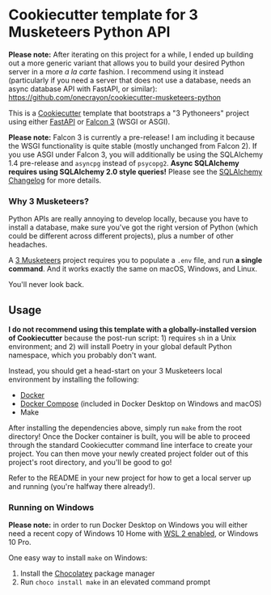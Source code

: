 # Cookiecutter template for 3 Musketeers Python API

**Please note:** After iterating on this project for a while, I ended up building out a
more generic variant that allows you to build your desired Python server in a more *a la
carte* fashion. I recommend using it instead (particularly if you need a server that does
not use a database, needs an async database API with FastAPI, or similar): https://github.com/onecrayon/cookiecutter-musketeers-python

This is a [Cookiecutter](https://cookiecutter.readthedocs.io/) template that bootstraps
a "3 Pythoneers" project using either [FastAPI](https://fastapi.tiangolo.com/) or
[Falcon 3](https://falconframework.org/) (WSGI or ASGI).

**Please note:** Falcon 3 is currently a pre-release! I am including it because the
WSGI functionality is quite stable (mostly unchanged from Falcon 2). If you use ASGI under
Falcon 3, you will additionally be using the SQLAlchemy 1.4 pre-release and
`asyncpg` instead of `psycopg2`. **Async SQLAlchemy requires using SQLAlchemy 2.0 style
queries!** Please see the [SQLAlchemy Changelog](https://docs.sqlalchemy.org/en/14/changelog/migration_14.html#asynchronous-io-support-for-core-and-orm)
for more details.

### Why 3 Musketeers?

Python APIs are really annoying to develop locally, because you have to install a database,
make sure you've got the right version of Python (which could be different across different
projects), plus a number of other headaches.

A [3 Musketeers](https://3musketeers.io/) project requires you to populate a `.env` file,
and run **a single command**. And it works exactly the same on macOS, Windows, and Linux.

You'll never look back.

## Usage

**I do not recommend using this template with a globally-installed version of Cookiecutter**
because the post-run script: 1) requires `sh` in a Unix environment; and 2) will install Poetry
in your global default Python namespace, which you probably don't want.

Instead, you should get a head-start on your 3 Musketeers local environment by installing the
following:

* [Docker](https://docs.docker.com/engine/installation/)
* [Docker Compose](https://docs.docker.com/compose/install/) (included in Docker Desktop on
  Windows and macOS)
* Make

After installing the dependencies above, simply run `make` from the root directory! Once the
Docker container is built, you will be able to proceed through the standard Cookiecutter command
line interface to create your project. You can then move your newly created project folder
out of this project's root directory, and you'll be good to go!

Refer to the README in your new project for how to get a local server up and running (you're
halfway there already!).

### Running on Windows

**Please note:** in order to run Docker Desktop on Windows you will either need a recent copy of
Windows 10 Home with [WSL 2 enabled](https://docs.microsoft.com/en-us/windows/wsl/install-win10),
or Windows 10 Pro.

One easy way to install `make` on Windows:

1. Install the [Chocolatey](https://chocolatey.org/install) package manager
2. Run `choco install make` in an elevated command prompt
